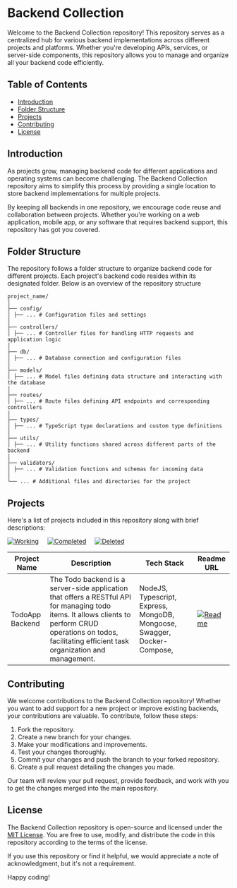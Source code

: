 # Backend Collection

Welcome to the Backend Collection repository! This repository serves as a centralized hub for various backend implementations across different projects and platforms. Whether you're developing APIs, services, or server-side components, this repository allows you to manage and organize all your backend code efficiently.

## Table of Contents

- [Introduction](#introduction)
- [Folder Structure](#folder-structure)
- [Projects](#projects)
- [Contributing](#contributing)
- [License](#license)

## Introduction

As projects grow, managing backend code for different applications and operating systems can become challenging. The Backend Collection repository aims to simplify this process by providing a single location to store backend implementations for multiple projects.

By keeping all backends in one repository, we encourage code reuse and collaboration between projects. Whether you're working on a web application, mobile app, or any software that requires backend support, this repository has got you covered.

## Folder Structure

The repository follows a folder structure to organize backend code for different projects. Each project's backend code resides within its designated folder. Below is an overview of the repository structure

```
project_name/
│
├── config/
│ ├── ... # Configuration files and settings
│
├── controllers/
│ ├── ... # Controller files for handling HTTP requests and application logic
│
├── db/
│ ├── ... # Database connection and configuration files
│
├── models/
│ ├── ... # Model files defining data structure and interacting with the database
│
├── routes/
│ ├── ... # Route files defining API endpoints and corresponding controllers
│
├── types/
│ ├── ... # TypeScript type declarations and custom type definitions
│
├── utils/
│ ├── ... # Utility functions shared across different parts of the backend
│
├── validators/
│ ├── ... # Validation functions and schemas for incoming data
│
└── ... # Additional files and directories for the project
```

## Projects

Here's a list of projects included in this repository along with brief descriptions:</br>

[![Working](https://img.shields.io/badge/Readme_color_for_working-blue-blue)](#) &nbsp; &nbsp; [![Completed](https://img.shields.io/badge/Readme_color_for_completed-green-green)](#) &nbsp; &nbsp; [![Deleted](https://img.shields.io/badge/Readme_color_for_deleted-red-red)](#)

| Project Name    | Description                                                                                                                                                                                                      | Tech Stack                                                               | Readme URL                                                                                                                                        |
| --------------- | ---------------------------------------------------------------------------------------------------------------------------------------------------------------------------------------------------------------- | ------------------------------------------------------------------------ | ------------------------------------------------------------------------------------------------------------------------------------------------- |
| TodoApp Backend | The Todo backend is a server-side application that offers a RESTful API for managing todo items. It allows clients to perform CRUD operations on todos, facilitating efficient task organization and management. | NodeJS, Typescript, Express, MongoDB, Mongoose, Swagger, Docker-Compose, | [![Readme](https://img.shields.io/badge/Readme-View%20Readme-green)](https://github.com/ritulsingh/backend_collection/blob/main/todoApp/README.md) |

## Contributing

We welcome contributions to the Backend Collection repository! Whether you want to add support for a new project or improve existing backends, your contributions are valuable. To contribute, follow these steps:

1. Fork the repository.
2. Create a new branch for your changes.
3. Make your modifications and improvements.
4. Test your changes thoroughly.
5. Commit your changes and push the branch to your forked repository.
6. Create a pull request detailing the changes you made.

Our team will review your pull request, provide feedback, and work with you to get the changes merged into the main repository.

## License

The Backend Collection repository is open-source and licensed under the [MIT License](LICENSE). You are free to use, modify, and distribute the code in this repository according to the terms of the license.

If you use this repository or find it helpful, we would appreciate a note of acknowledgment, but it's not a requirement.

Happy coding!

